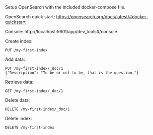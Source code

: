 Setup OpenSearch with the included docker-compose file.  

OpenSearch quick start:
https://opensearch.org/docs/latest/#docker-quickstart
  
Console: http://localhost:5601/app/dev_tools#/console  

Create index: 
```
PUT /my-first-index
```  

Add data:
```
PUT /my-first-index/_doc/1 
{"Description": "To be or not to be, that is the question."}
```

Retrieve data:  
```
GET /my-first-index/_doc/1
```

Delete data:
```
DELETE /my-first-index/_doc/1
```

Delete index:  
```
DELETE /my-first-index
```